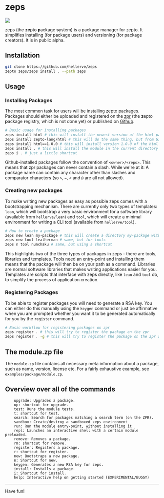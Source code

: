# zeps

![](http://g.recordit.co/RC7OAMIAXe.gif)

zeps (the **ze**pto **p**ackage **s**ystem) is a package manager for
zepto. It simplifies installing (for package users) and
versioning (for package creators). It is in public alpha.

## Installation

```sh
git clone https://github.com/hellerve/zeps
zepto zeps/zeps install . --path zeps
```

## Usage

### Installing Packages

The most common task for users will be installing zepto
packages. Packages should either be uploaded and registered
on the [zpr](https://zpr.com) (the **z**epto **p**ackage **r**egistry, which is not done yet)
or published on [Github](https::/github.com).

```sh
# Basic usage for installing packages 
zeps install html # this will install the newest version of the html package on zpr
zeps install zepto-lang/html # this will do the same thing, but from Github
zeps install html==1.0.0 # this will install version 1.0.0 of the html package
zeps install . # this will install the module in the current directory
zeps i . # just a little shortcut
```

Github-installed packages follow the convention of `<owner>/<repo>`.
This means that zpr packages can never contain a slash. While we're at it:
A package name can contain any character other than slashes and comparator
characters (so `>`, `=`, `<` and `@` are all not allowed).

### Creating new packages

To make writing new packages as easy as possible zeps comes with a bootstrapping
mechanism. There are currently only two types of templates: `lean`, which will
bootstrap a very basic environment for a software library (available from `hellerve/lean`)
and `tool`, which will create a minimal environment for writing a CLI tool (available from
`hellerve/tool`).

```sh
# How to create a package
zeps new lean my-package # this will create a directory my-package with a few basic files
zeps new tool leatherman # same, but for tools
zeps n tool nunchaku # same, but using a shortcut
```

This highlights two of the three types of packages in zeps - there are tools, libraries
and templates. Tools need an entry-point and installing them means that the package
will then be on your path as a command. Libraries are normal software libraries that
makes writing applications easier for you. Templates are scripts that interface with
zeps directly, like `lean` and `tool` do, to simplify the process of application creation.

### Registering Packages

To be able to register packages you will need to generate a RSA key.
You can either do this manually using the `keygen` command or just be affirmative
when you are prompted whether you want it to be generated automatically for you
by the `register` command.

```sh
# Basic workflow for registering packages on zpr
zeps register . # this will try to register the package on the zpr
zeps register . -g # this will try to register the package on the zpr and create a tag on github so we can find the package revision
```

## The module.zp file

The `module.zp` file contains all necessary meta information
about a package, such as name, version, license etc. For a fairly
exhaustive example, see `examples/package/module.zp`.

## Overview over all of the commands

```
	upgrade: Upgrades a package.
	up: shortcut for upgrade.
	test: Runs the module tests.
	t: shortcut for test.
	search: Search for packages matching a search term (on the ZPR).
	sandbox: Create/destroy a sandboxed zeps environment
	run: Run the module entry-point, without installing it
	repl: Launches an interactive shell with a certain module preloaded.
	remove: Removes a package.
	rm: shortcut for remove.
	register: Registers a package.
	r: shortcut for register.
	new: Bootstraps a new package.
	n: Shortcut for new.
	keygen: Generates a new RSA key for zeps.
	install: Installs a package.
	i: Shortcut for install.
	help: Interactive help on getting started (EXPERIMENTAL/BUGGY)
```

<hr/>

Have fun!
